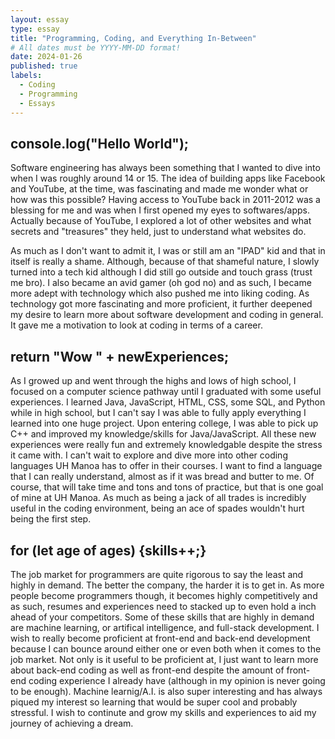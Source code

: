 ```yaml
---
layout: essay
type: essay
title: "Programming, Coding, and Everything In-Between"
# All dates must be YYYY-MM-DD format!
date: 2024-01-26
published: true
labels:
  - Coding
  - Programming
  - Essays
---
```

## console.log("Hello World");

Software engineering has always been something that I wanted to dive into when I was roughly around 14 or 15. The idea of building apps like Facebook and YouTube, at the time, was fascinating and made me wonder what or how was this possible? Having access to YouTube back in 2011-2012 was a blessing for me and was when I first opened my eyes to softwares/apps. Actually because of YouTube, I explored a lot of other websites and what secrets and "treasures" they held, just to understand what websites do.

As much as I don't want to admit it, I was or still am an "IPAD" kid and that in itself is really a shame. Although, because of that shameful nature, I slowly turned into a tech kid although I did still go outside and touch grass (trust me bro). I also became an avid gamer (oh god no) and as such, I became more adept with technology which also pushed me into liking coding. As technology got more fascinating and more proficient, it further deepened my desire to learn more about software development and coding in general. It gave me a motivation to look at coding in terms of a career. 

## return "Wow " + newExperiences;

As I growed up and went through the highs and lows of high school, I focused on a computer science pathway until I graduated with some useful experiences. I learned Java, JavaScript, HTML, CSS, some SQL, and Python while in high school, but I can't say I was able to fully apply everything I learned into one huge project. Upon entering college, I was able to pick up C++ and improved my knowledge/skills for Java/JavaScript. All these new experiences were really fun and extremely knowledgable despite the stress it came with. I can't wait to explore and dive more into other coding languages UH Manoa has to offer in their courses. I want to find a language that I can really understand, almost as if it was bread and butter to me. Of course, that will take time and tons and tons of practice, but that is one goal of mine at UH Manoa. As much as being a jack of all trades is incredibly useful in the coding environment, being an ace of spades wouldn't hurt being the first step. 

## for (let age of ages) {skills++;}

The job market for programmers are quite rigorous to say the least and highly in demand. The better the company, the harder it is to get in. As more people become programmers though, it becomes highly competitively and as such, resumes and experiences need to stacked up to even hold a inch ahead of your competitors. Some of these skills that are highly in demand are machine learning, or artifical intelligence, and full-stack development. I wish to really become proficient at front-end and back-end development because I can bounce around either one or even both when it comes to the job market. Not only is it useful to be proficient at, I just want to learn more about back-end coding as well as front-end despite the amount of front-end coding experience I already have (although in my opinion is never going to be enough). Machine learnig/A.I. is also super interesting and has always piqued my interest so learning that would be super cool and probably stressful. I wish to continute and grow my skills and experiences to aid my journey of achieving a dream. 
